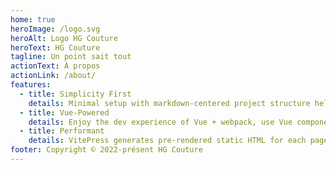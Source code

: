 ```yaml
---
home: true
heroImage: /logo.svg
heroAlt: Logo HG Couture
heroText: HG Couture
tagline: Un point sait tout
actionText: À propos
actionLink: /about/
features:
  - title: Simplicity First
    details: Minimal setup with markdown-centered project structure helps you focus on writing.
  - title: Vue-Powered
    details: Enjoy the dev experience of Vue + webpack, use Vue components in markdown, and develop custom themes with Vue.
  - title: Performant
    details: VitePress generates pre-rendered static HTML for each page, and runs as an SPA once a page is loaded.
footer: Copyright © 2022-présent HG Couture
---
```


